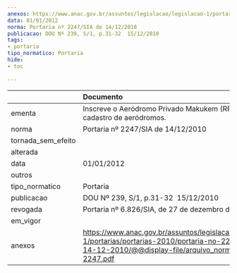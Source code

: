 ```yaml
---
anexos: https://www.anac.gov.br/assuntos/legislacao/legislacao-1/portarias/portarias-2010/portaria-no-2247-sia-de-14-12-2010/@@display-file/arquivo_norma/PA2010-2247.pdf
data: 01/01/2012
norma: Portaria nº 2247/SIA de 14/12/2010
publicacao: DOU Nº 239, S/1, p.31-32  15/12/2010
tags:
- portaria
tipo_normatico: Portaria
hide: 
- toc 
 
---
```


|                    | Documento                                                                                                                                                         |
|:-------------------|:------------------------------------------------------------------------------------------------------------------------------------------------------------------|
| ementa             | Inscreve o Aeródromo Privado Makukem (RR) no cadastro de aeródromos.                                                                                              |
| norma              | Portaria nº 2247/SIA de 14/12/2010                                                                                                                                |
| tornada_sem_efeito |                                                                                                                                                                   |
| alterada           |                                                                                                                                                                   |
| data               | 01/01/2012                                                                                                                                                        |
| outros             |                                                                                                                                                                   |
| tipo_normatico     | Portaria                                                                                                                                                          |
| publicacao         | DOU Nº 239, S/1, p.31-32  15/12/2010                                                                                                                              |
| revogada           | Portaria nº 6.826/SIA, de 27 de dezembro de 2021.                                                                                                                 |
| em_vigor           |                                                                                                                                                                   |
| anexos             | https://www.anac.gov.br/assuntos/legislacao/legislacao-1/portarias/portarias-2010/portaria-no-2247-sia-de-14-12-2010/@@display-file/arquivo_norma/PA2010-2247.pdf |